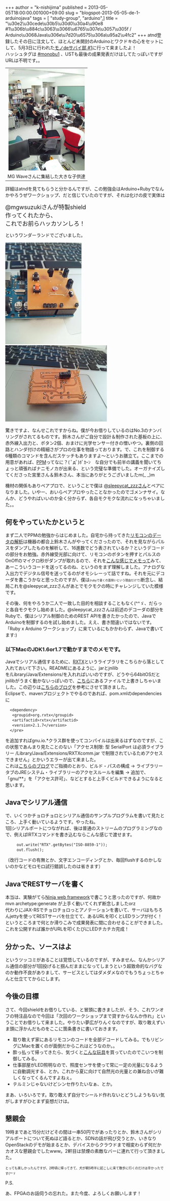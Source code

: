 +++
author = "k-nishijima"
published = 2013-05-05T18:00:00.001000+09:00
slug = "blogspot-2013-05-05-de-1-arduinojava"
tags = [ "study-group", "arduino",]
title = "\u30e2\u30cede\u30b5\u30d0\u30a4\u90e8 #1\u306b\u884c\u3063\u3066\u6765\u307e\u3057\u305f / Arduino\u3068Java\u306e\u7d20\u6575\u306a\u95a2\u4fc2"
+++
atnd登録したその日に注文して、ほとんど未開封のArduinoとワクドキの心をセットにして、5月3日に行われた[モノdeサバイ部
\#1](http://atnd.org/event/monobu1/0)に行って来ましたよ！  
ハッシュタグは
[\#monobu1](https://twitter.com/search?q=%23monobu1&src=typd)
、USTも最後の成果発表だけはしてたっぽいですがURLは不明です。。  

<table>
<tbody>
<tr class="odd">
<td style="text-align: center;"><a href="/images/blogspot/blogspot-2013-05-05-de-1-arduinojava-2013-05-03+13.16.20.jpg"><img src="/images/blogspot/thumbnails/blogspot-2013-05-05-de-1-arduinojava-2013-05-03+13.16.20.jpg" /></a></td>
</tr>
<tr class="even">
<td style="text-align: center;">MG Waveさんに集結した大きな子供達</td>
</tr>
</tbody>
</table>

詳細はatndを見てもらうと分かるんですが、この勉強会はArduino+Rubyでなんかやろうぜワークショップ、だと信じていたのですが、それは化けの皮で実体は  

<span style="font-size: large;">@mgwsuzukiさんが特製shield  
作ってくれたから、  
これでお前らハッカソンしろ！</span>

というワンダーランドでございました。  
  
<span id="more"></span>  
  

[![](/images/blogspot/thumbnails/blogspot-2013-05-05-de-1-arduinojava-2013-05-05+12.36.33.JPG)](/images/blogspot/blogspot-2013-05-05-de-1-arduinojava-2013-05-05+12.36.33.JPG)[![](/images/blogspot/thumbnails/blogspot-2013-05-05-de-1-arduinojava-2013-05-05+12.49.03.JPG)](/images/blogspot/blogspot-2013-05-05-de-1-arduinojava-2013-05-05+12.49.03.JPG)

  
驚きですよ、なんせこれですからね。僕が今お借りしているのはNo.3のナンバリングがされてるものです。鈴木さんがご自分で設計＆制作された基板の上に、赤外線入出力と、ボタン2個、おまけに光学センサー付きの憎いやつ。裏側の回路とハンダ付けの精細さがプロの仕事を物語っております。で、これを制御する6種類のコマンドを含んだスケッチもありますよ〜というお膳立て。ここまでの用意があれば、[PPM](http://en.wikipedia.org/wiki/Pulse-position_modulation)ってなに？(
ﾟдﾟ)ﾎﾟｶｰﾝ　な自分でも前半の講義を聞いてちょっと頑張ればナニモノカが出来る、という完璧な準備でした。オーガナイズしてくださった宮里さん＆鈴木さん、本当にありがとうございましたm(\_
\_)m  
  
機材の関係もありペアプロで、ということで僕は
[@sleepycat\_zzzさん](https://twitter.com/sleepycat_zzz)とペアになりました。いやー、おいらペアプロやったことなかったのでゴメンナサイ。なんか、どうやればいいのか全く分からず、各自モクモクな流れになっちゃいました。。  

何をやっていたかというと
------------------------

まず二人でPPMの勉強からはじめました。自宅から持ってきた[リモコンのデータの解析](https://docs.google.com/file/d/0B89-Np6LQHeFSDVONVdaMVBFV0k/edit?usp=sharing)は機器の都合上鈴木さんがやってくださったので、それを見ながらパルスをダンプしたものを解析して、16進数でどう表されているか？というデコードの部分をお勉強。赤外線受光部に向けて、リモコンのボタンを押すとパルスのOnOffのマイクロ秒がダンプが取れるので、それを[こんな感じでメモって](https://docs.google.com/spreadsheet/ccc?key=0As9-Np6LQHeFdHhXVlRsOXZKZ2lraUpMdTdxcnB0N0E&usp=sharing)みて、あーこういうコードを送ってるのね、というのをまず理解しました。アナログな入出力でデジタル信号を送ってるのがオモシレーって話ですね。それを元にデコーダを書こうかなと思ったのですが、僕は<span
style="font-size: xx-small;">(rubyで書くの面倒いという理由だけで)</span>断念し、結局これを@sleepycat\_zzzさんがあとでモクモクの時にチャレンジしていた模様です。  
  
その後、何をやろうか二人で一致した目的を相談することもなく(^^ゞ、だらっと各自モクモクし始めました。@sleepycat\_zzzさんは前述のデコーダの部分をRubyで、僕はシリアル制御のためのREST
APIを書きたかったので、<span
class="underline">JavaでArduinoを制御する</span>のを試し始めました。ええ、書き間違いではないです。「Ruby
x Arduino ワークショップ」に来ているにもかかわらず、Javaで書いてます:)  

### 以下MacのJDK1.6or1.7で動かすまでのメモです。

Javaでシリアル通信するために、[RXTX](http://rxtx.qbang.org/wiki/index.php/Main_Page)というライブラリをこちらから落として入れておいて下さい。READMEにあるように、jarとjnilibを/Library/Java/Extensions/を入れればいいのですが、どうやら64bitOSだとjnilibがうまく動かないっぽいので、[こちら](https://code.google.com/p/arduino/issues/detail?id=172)にあるファイルで上書きしちゃいました。この辺りは[こちらのブログ](http://cho-kotan.blogspot.jp/2012/10/javaavrmacjavaavr.html)を参考にさせて頂きました。  
Eclipseで、mavenプロジェクトでやるのであれば、pom.xmlのdependenciesに  

      <dependency>
       <groupid>org.rxtx</groupid>
       <artifactid>rxtx</artifactid>
       <version>2.1.7</version>
      </pre>

を追加すればgnu.io.\*クラス群を使ってコンパイルは出来るはずなのですが、この状態であんまり見たことのない「アクセス制限:
型 SerialPort は必須ライブラリー /Library/Java/Extensions/RXTXcomm.jar
で制限されているためアクセスできません」とかいうエラーが出て来ました。  
これは[こちらのブログ](http://blog.bitmeister.jp/?p=1486)でご指摘のとおり、ビルド・パスの構成
→ ライブラリータブのJREシステム・ライブラリーのアクセスルールを編集 →
追加で、「gnu/\*\*」を「アクセス許可」、などとすると上手くビルドできるようになると思います。  

Javaでシリアル通信
------------------

で、いくつかチョロチョロとシリアル通信のサンプルプログラムを書いて見たところ、上手く動いているようです。やったね。  
1回シリアルポートにつながれば、後は普通のストリームのプログラミングなので、例えばIRTXコマンドを書き込むならこんな感じで渡せます。  

         out.write("RTX".getBytes("ISO-8859-1"));
         out.flush();

（改行コードの有無とか、文字エンコーディングとか、毎回flushするのかしないのかなどモロモロ試行錯誤したのは省きます）  

JavaでRESTサーバを書く
----------------------

本当は、実験がてら[Ninja web
framework](http://www.ninjaframework.org/)で書こうと思ったのですが、何故かmvn
archetype:generate が上手く動いてくれず断念しましたorz  
代わりにJAX-RSでチョロチョロっとアノテーションを書いて、サーバはもちろんjettyを使ってRESTサーバを仕立てて、あるURLを叩くとLEDランプが付く！というところまで何とか滑りこみで成果発表に間に合わせることができました。これを公開すれば誰かがURLを叩くたびにLEDチカチカ完成！  

分かった、ソースはよ
--------------------

というツッコミがあることは覚悟しているのですが、すみません、なんかシリアル通信の部分が1回投げると掴んだままになってしまうという超致命的なバグなのか動作不良がありまして、サービスとしてはダメダメなのでもうちょっとちゃんと仕立ててからにします。  

今後の目標
----------

さて、今回shieldをお借りしている、と冒頭に書きましたが、そう、これワンオフの特注品なので今回は「次回のワークショップまで貸すからなんか作れ」ということでお借りして来ました。やりたい夢広がりんぐなのですが、取り敢えずいま頭に浮かんだものをここに箇条書きに書いておきます。  
  

-   取り敢えず家にあるリモコンのコードを全部デコードしてみる。でもリビングにMacを置くのが面倒だからこれはどうなのか。。
-   酔っ払って帰ってきたら、気づくと[こんな玩具](http://www.amazon.co.jp/gp/product/B009BL5B9Y?ie=UTF8&camp=1207&creative=8411&creativeASIN=B009BL5B9Y&linkCode=shr&tag=westisland-22&psc=1)を買っていたのでこいつを制御してみる。
-   仕事部屋がLED照明なので、照度センサを使って常に一定の光量になるように自動調光する、とか。これから夏に向けて自然光の光量との兼ね合いが難しくなってくるんですよねぇ。
-   テルミンじゃないけどシンセ作りたいなぁ、とか。

まあ、いろいろです。取り敢えず自分でシールド作れないとどうしようもない気がしますがひとまず妄想だけは。

懇親会
------

19時まであと15分だけどその間は一串50円でがあったりとか、鈴木さんがシリアルポートについて死ぬほど語るとか、SDNの話が飛び交うとか、いきなりOpenStackのデモが始まるとか、デバイスからクラウドまで相変わらず何だかカオスな懇親会でしたwww。2軒目は禁煙の素敵なバーに連れて行って頂きました。

<span
style="font-size: x-small;">とっても楽しかったんですが、2時頃に帰ってきて、犬が朝5時半に起こしに来て散歩に行くのだけは辛かったです(^^ゞ</span>

  

P.S.

あ、FPGAのお話伺うの忘れた。また今度、よろしくお願いします！
